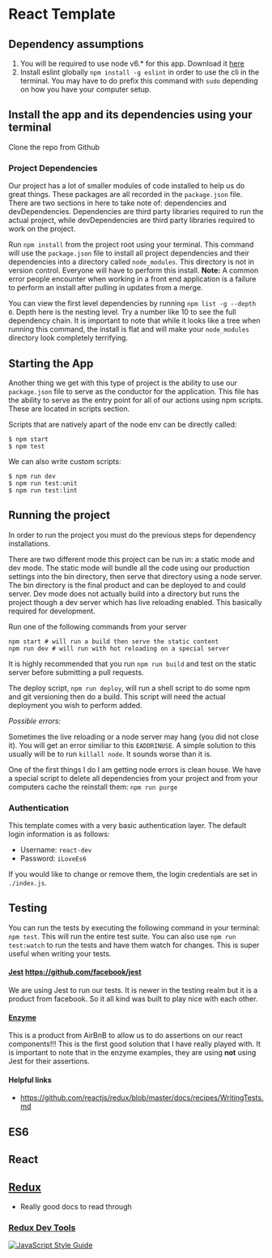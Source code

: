 # React Template

## Dependency assumptions

1. You will be required to use node v6.* for this app.  Download it [here](https://nodejs.org/en/)
1. Install eslint globally `npm install -g eslint` in order to use the cli in the terminal.  You may have to do prefix this command with `sudo` depending on how you have your computer setup.

## Install the app and its dependencies using your terminal

Clone the repo from Github

### Project Dependencies

Our project has a lot of smaller modules of code installed to help us do great things.  These packages are all recorded in the `package.json` file.  There are two sections in here to take note of: dependencies and devDependencies.  Dependencies are third party libraries required to run the actual project, while devDependencies are third party libraries required to work on the project.

Run `npm install` from the project root using your terminal.  This command will use the `package.json` file to install all project dependencies and their dependencies into a directory called `node_modules`.  This directory is not in version control.  Everyone will have to perform this install.  **Note:** A common error people encounter when working in a front end application is a failure to perform an install after pulling in updates from a merge.

You can view the first level dependencies by running `npm list -g --depth 0`.  Depth here is the nesting level.  Try a number like 10 to see the full dependency chain.  It is important to note that while it looks like a tree when running this command, the install is flat and will make your `node_modules` directory look completely terrifying.

## Starting the App

Another thing we get with this type of project is the ability to use our `package.json` file to serve as the conductor for the application.  This file has the ability to serve as the entry point for all of our actions using npm scripts.  These are located in scripts section.

Scripts that are natively apart of the node env can be directly called:

```
$ npm start
$ npm test
```

We can also write custom scripts:

```
$ npm run dev
$ npm run test:unit
$ npm run test:lint
```

## Running the project

In order to run the project you must do the previous steps for dependency installations.

There are two different mode this project can be run in: a static mode and dev mode.  The static mode will bundle all the code using our production settings into the bin directory, then serve that directory using a node server.  The bin directory is the final product and can be deployed to and could server.  Dev mode does not actually build into a directory but runs the project though a dev server which has live reloading enabled.  This basically required for development.

Run one of the following commands from your server

```
npm start # will run a build then serve the static content
npm run dev # will run with hot reloading on a special server
```

It is highly recommended that you run `npm run build` and test on the static server before submitting a pull requests.

The deploy script, `npm run deploy`, will run a shell script to do some npm and git versioning then do a build.  This script will need the actual deployment you wish to perform added.

*Possible errors:*

Sometimes the live reloading or a node server may hang (you did not close it).  You will get an error similiar to this `EADDRINUSE`.  A simple solution to this usually will be to run `killall node`.  It sounds worse than it is.

One of the first things I do I am getting node errors is clean house.  We have a special script to delete all dependencies from your project and from your computers cache the reinstall them: `npm run purge`

### Authentication
This template comes with a very basic authentication layer.  The default login information is as follows:
- Username: `react-dev`
- Password: `iLoveEs6`

If you would like to change or remove them, the login credentials are set in `./index.js`.

## Testing

You can run the tests by executing the following command in your terminal: `npm test`.  This will run the entire test suite.  You can also use `npm run test:watch` to run the tests and have them watch for changes.  This is super useful when writing your tests.

#### [Jest](https://facebook.github.io/jest/) https://github.com/facebook/jest

We are using Jest to run our tests.  It is newer in the testing realm but it is a product from facebook.  So it all kind was built to play nice with each other.

#### [Enzyme](http://airbnb.io/enzyme/)

This is a product from AirBnB to allow us to do assertions on our react components!!!  This is the first good solution that I have really played with.  It is important to note that in the enzyme examples, they are using **not** using Jest for their assertions.

#### Helpful links

- https://github.com/reactjs/redux/blob/master/docs/recipes/WritingTests.md

## ES6

## React

## [Redux](http://redux.js.org/)

- Really good docs to read through

### [Redux Dev Tools](https://github.com/gaearon/redux-devtools)

[![JavaScript Style Guide](https://cdn.rawgit.com/feross/standard/master/badge.svg)](https://github.com/feross/standard)
